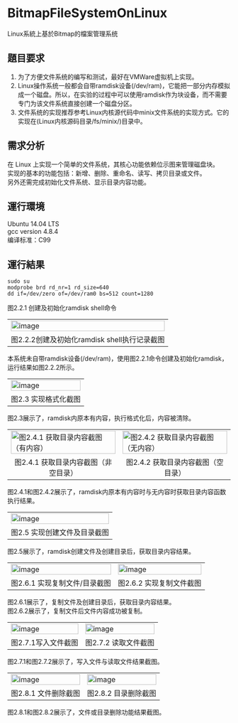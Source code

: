 # BitmapFileSystemOnLinux
Linux系統上基於Bitmap的檔案管理系统
## 題目要求
1. 为了方便文件系统的编写和测试，最好在VMWare虚拟机上实现。
2. Linux操作系统一般都会自带ramdisk设备(/dev/ram)，它能把一部分内存模拟成一个磁盘。所以，在实验的过程中可以使用ramdisk作为块设备，而不需要专门为该文件系统直接创建一个磁盘分区。
3. 文件系统的实现推荐参考Linux内核源代码中minix文件系统的实现方式。它的实现在(Linux内核源码目录/fs/minix/)目录中。
## 需求分析
在 Linux 上实现一个简单的文件系统，其核心功能依赖位示图来管理磁盘块。  
实现的基本的功能包括：新增、删除、重命名、读写、拷贝目录或文件。   
另外还需完成初始化文件系统、显示目录内容功能。  

## 運行環境
Ubuntu 14.04 LTS  
gcc version 4.8.4  
编译标准：C99  

## 運行結果
```
sudo su
modprobe brd rd_nr=1 rd_size=640
dd if=/dev/zero of=/dev/ram0 bs=512 count=1280
```
图2.2.1 创建及初始化ramdisk shell命令
<table >
<tr>
  <td><img width="100%" alt="image" src="https://raw.githubusercontent.com/Jaxx9527/BitmapFileSystemOnLinux/refs/heads/main/img/2.2.2.png" />

</tr>
  <tr>
    <td align="center"> 	 图2.2.2创建及初始化ramdisk shell执行记录截图  
  </td>
  </tr>
</table> 
本系统未自带ramdisk设备(/dev/ram)，使用图2.2.1命令创建及初始化ramdisk，运行结果如图2.2.2所示。

<table >
<tr>
  <td><img width="100%" alt="image" src="https://raw.githubusercontent.com/Jaxx9527/BitmapFileSystemOnLinux/refs/heads/main/img/2.3.png" />

</tr>
  <tr>
    <td align="center"> 	 图2.3 实现格式化截图   </td>
  </tr>
</table>   
图2.3展示了，ramdisk内原本有内容，执行格式化后，内容被清除。  
<table >
<tr>
  <td><img width="100%" alt="图2.4.1 获取目录内容截图（有内容）   " src="https://raw.githubusercontent.com/Jaxx9527/BitmapFileSystemOnLinux/refs/heads/main/img/2.4.1.png" />
</td>
  <td><img width="100%" alt="图2.4.2 获取目录内容截图（无内容） " src="https://raw.githubusercontent.com/Jaxx9527/BitmapFileSystemOnLinux/refs/heads/main/img/2.4.2.png" />
</td>
</tr>
  <tr>
    <td align="center">图2.4.1 获取目录内容截图（非空目录）    </td>
    <td align="center"> 图2.4.2 获取目录内容截图（空目录） 	</td>
  </tr>
</table>
图2.4.1和图2.4.2展示了，ramdisk内原本有内容时与无内容时获取目录内容函数执行结果。  




<table >
<tr>
  <td><img width="100%" alt="image" src="https://raw.githubusercontent.com/Jaxx9527/BitmapFileSystemOnLinux/refs/heads/main/img/2.5.png" />

</tr>
  <tr>
    <td align="center"> 	  图2.5 实现创建文件及目录截图   </td>
  </tr>
</table>

图2.5展示了，ramdisk创建文件及创建目录后，获取目录内容结果。  
<table >
<tr>
  <td><img width="100%" alt="image" src="https://raw.githubusercontent.com/Jaxx9527/BitmapFileSystemOnLinux/refs/heads/main/img/2.6.1.png" />
</td>
  <td><img width="100%" alt="image" src="https://raw.githubusercontent.com/Jaxx9527/BitmapFileSystemOnLinux/refs/heads/main/img/2.6.2.png" />
</td>
</tr>
  <tr>
    <td align="center">图2.6.1 实现复制文件/目录截图                          </td>
    <td align="center">     图2.6.2 实现复制文件截图	</td>
  </tr>
</table>

图2.6.1展示了，复制文件及创建目录后，获取目录内容结果。  
图2.6.2展示了，复制文件后文件内容成功被复制。  

<table >
<tr>
  <td><img width="100%" alt="image" src="https://raw.githubusercontent.com/Jaxx9527/BitmapFileSystemOnLinux/refs/heads/main/img/2.7.1.png" />
</td>
  <td><img width="100%" alt="image" src="https://raw.githubusercontent.com/Jaxx9527/BitmapFileSystemOnLinux/refs/heads/main/img/2.7.2.png" />
</td>
</tr>
  <tr>
    <td align="center">图2.7.1写入文件截图 </td>
    <td align="center"> 	  图2.7.2 读取文件截图   </td>
  </tr>
</table>

                                     
图2.7.1和图2.7.2展示了，写入文件与读取文件结果截图。  

<table >
<tr>
  <td><img width="100%" alt="image" src="https://raw.githubusercontent.com/Jaxx9527/BitmapFileSystemOnLinux/refs/heads/main/img/2.8.1.png" />
</td>
  <td><img width="100%" alt="image" src="https://raw.githubusercontent.com/Jaxx9527/BitmapFileSystemOnLinux/refs/heads/main/img/2.8.2.png" />
</td>
</tr>
  <tr>
    <td align="center">图2.8.1 文件删除截图 </td>
    <td align="center"> 图2.8.2 目录删除截图	</td>
  </tr>
</table>

    		       	 
图2.8.1和图2.8.2展示了，文件或目录删除功能结果截图。
